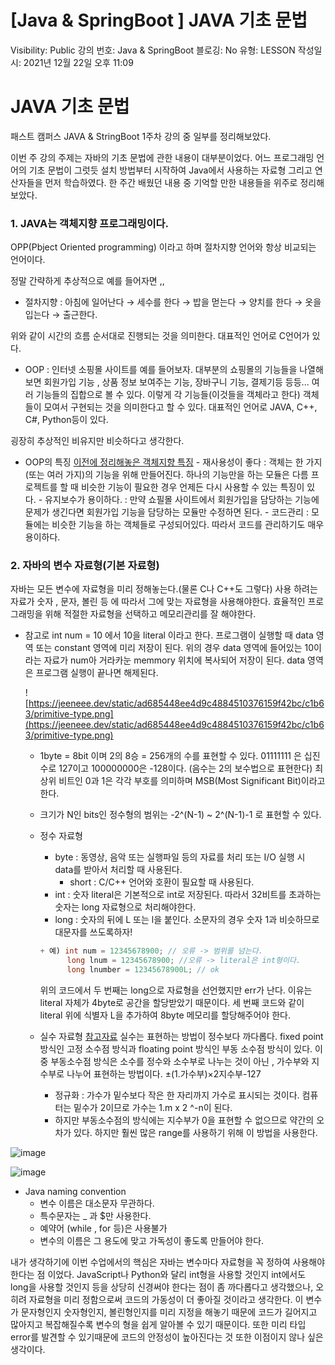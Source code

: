 # [Java & SpringBoot ] JAVA 기초 문법

Visibility: Public
강의 번호: Java & SpringBoot
블로깅: No
유형: LESSON
작성일시: 2021년 12월 22일 오후 11:09

# JAVA 기초 문법

패스트 캠퍼스 JAVA & StringBoot 1주차 강의 중 일부를 정리해보았다.

이번 주 강의 주제는 자바의 기초 문법에 관한 내용이 대부분이었다. 어느 프로그래밍 언어의 기초 문법이 그럿듯 설치 방법부터 시작하여 Java에서 사용하는 자료형 그리고 연산자들을 먼저 학습하였다. 한 주간 배웠던 내용 중 기억할 만한 내용들을 위주로 정리해보았다.

### 1. JAVA는 객체지향 프로그래밍이다.

OPP(Pbject Oriented programming) 이라고 하며 절차지향 언어와 항상 비교되는 언어이다.

정말 간략하게 추상적으로 예를 들어자면 ,,

- 절차지향 : 아침에 일어난다 → 세수를 한다 → 밥을 먿는다 → 양치를 한다 → 옷을 입는다 → 출근한다.

위와 같이 시간의 흐름 순서대로 진행되는 것을 의미한다. 대표적인 언어로 C언어가 있다.

- OOP : 인터넷 소핑몰 사이트를 예를 들어보자. 대부분의 쇼핑몰의 기능들을 나열해보면 회원가입 기능 , 상품 정보 보여주는 기능, 장바구니 기능, 결제기등 등등... 여러 기능들의 집합으로 볼 수 있다. 이렇게 각 기능들(이것들을 객체라고 한다) 객체들이 모여서 구현되는 것을 의미한다고 할 수 있다.
  대표적인 언어로 JAVA, C++, C#, Python등이 있다.

굉장히 추상적인 비유지만 비슷하다고 생각한다.

- OOP의 특징
  [이전에 정리해놓은 객체지향 특징](https://sora9z.tistory.com/61) - 재사용성이 좋다 : 객체는 한 가지 (또는 여러 가지)의 기능을 위해 만들어진다. 하나의 기능만을 하는 모듈은 다름 프로젝트를 할 때 비슷한 기능이 필요한 경우 언제든 다시 사용할 수 있는 특징이 있다. - 유지보수가 용이하다. : 만약 쇼필몰 사이트에서 회원가입을 담당하는 기능에 문제가 생긴다면 회원가입 기능을 담당하는 모듈만 수정하면 된다. - 코드관리 : 모듈에는 비슷한 기능을 하는 객체들로 구성되어있다. 따라서 코드를 관리하기도 매우 용이하다.

### 2. 자바의 변수 자료형(기본 자료형)

자바는 모든 변수에 자료형을 미리 정해놓는다.(물론 C나 C++도 그렇다) 사용 하려는 자료가 숫자 , 문자, 볼린 등 에 따라서 그에 맞는 자료형을 사용해야한다. 효율적인 프로그래밍을 위해 적절한 자료형을 선택하고 메모리관리를 잘 해야한다.

- 참고로 int num = 10 에서 10을 literal 이라고 한다. 프로그램이 실행할 때 data 영역 또는 constant 영역에 미리 저장이 된다. 위의 경우 data 영역에 들어있는 10이라는 자료가 num아 거라카눈 memmory 위치에 복사되어 저장이 된다. data 영역은 프로그램 실행이 끝나면 해제된다.

  ![https://jeeneee.dev/static/ad685448ee4d9c4884510376159f42bc/c1b63/primitive-type.png](https://jeeneee.dev/static/ad685448ee4d9c4884510376159f42bc/c1b63/primitive-type.png)

  - 1byte = 8bit 이며 2의 8승 = 256개의 수를 표현할 수 있다. 01111111 은 십진수로 127이고 100000000은 -128이다. (음수는 2의 보수법으로 표현한다) 최상위 비트인 0과 1은 각각 부호를 의미하며 MSB(Most Significant Bit)이라고 한다.
  - 크기가 N인 bits인 정수형의 범위는 -2^(N-1) ~ 2^(N-1)-1 로 표현할 수 있다.

  - 정수 자료형
    - byte : 동영상, 음악 또는 실행파일 등의 자료를 처리 또는 I/O 실행 시 data를 받아서 처리할 때 사용된다.
      - short : C/C++ 언어와 호환이 필요할 때 사용된다.
    - int : 숫자 literal은 기본적으로 int로 저장된다. 따라서 32비트를 초과하는 숫자는 long 자료형으로 처리해야한다.
    - long : 숫자의 뒤에 L 또는 l을 붙인다. 소문자의 경우 숫자 1과 비슷하므로 대문자를 쓰도록하자!
    ```java
    + 예) int num = 12345678900; // 오류 -> 범위를 넘는다.
          long lnum = 12345678900; //오류 -> literal은 int형이다.
          long lnumber = 12345678900L; // ok
    ```
    위의 코드에서 두 번째는 long으로 자료형을 선언했지만 err가 난다. 이유는 literal 자체가 4byte로 공간을 할당받았기 때문이다. 세 번째 코드와 같이 literal 위에 식별자 L을 추가하여 8byte 메모리를 할당해주어야 한다.
  - 실수 자료형 [참고자료](http://tcpschool.com/java/java_datatype_floatingPointNumber)
    실수는 표현하는 방법이 정수보다 까다롭다.
    fixed point 방식인 고정 소수점 방식과 floating point 방식인 부동 소수점 방식이 있다. 이 중 부동소수점 방식은 소수를 정수와 소수부로 나누는 것이 아닌 , 가수부와 지수부로 나누어 표현하는 방법이다.
    ±(1.가수부)×2지수부-127
    - 정규화 : 가수가 밑수보다 작은 한 자리까지 가수로 표시되는 것이다. 컴퓨터는 밑수가 2이므로 가수는 1.m x 2 ^-n이 된다.
    - 하지만 부동소수점의 방식에는 지수부가 0을 표현할 수 없으므로 약간의 오차가 있다. 하지만 훨씬 많은 range를 사용하기 위해 이 방법을 사용한다.

![image](https://user-images.githubusercontent.com/70902065/147410382-0f7c76d7-8cc3-47e3-8917-313c76c53967.png)
</br>

![image](https://user-images.githubusercontent.com/70902065/147410392-85bf6f19-c38a-4377-86e3-6cd991e054ac.png)

- Java naming convention
  - 변수 이름은 대소문자 무관하다.
  - 특수문자는 \_ 과 $만 사용한다.
  - 예약어 (while , for 등)은 사용불가
  - 변수의 이름은 그 용도에 맞고 가독성이 좋도록 만들어야 한다.

내가 생각하기에 이번 수업에서의 핵심은 자바는 변수마다 자료형을 꼭 정하여 사용해야 한다는 점 이었다. JavaScript나 Python와 달리 int형을 사용할 것인지 int에서도 long을 사용할 것인지 등을 상당히 신경써야 한다는 점이 좀 까다롭다고 생각했으나, 오히려 자료형을 미리 정함으로써 코드의 가동성이 더 좋아질 것이라고 생각한다. 이 변수가 문자형인지 숫자형인지, 볼린형인지를 미리 지정을 해놓기 때문에 코드가 길어지고 많아지고 복잡해질수록 변수의 형을 쉽게 알아볼 수 있기 때문이다. 또한 미리 타입error를 발견할 수 있기때문에 코드의 안정성이 높아진다는 것 또한 이점이지 않나 싶은 생각이다.
